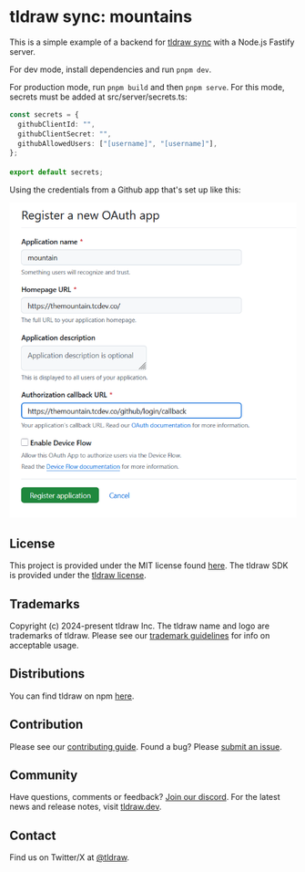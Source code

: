 # tldraw sync: mountains

This is a simple example of a backend for [tldraw sync](https://tldraw.dev/docs/sync) with a Node.js Fastify server.

For dev mode, install dependencies and run `pnpm dev`.

For production mode, run `pnpm build` and then `pnpm serve`. For this mode, secrets must be added at src/server/secrets.ts:

```ts
const secrets = {
  githubClientId: "",
  githubClientSecret: "",
  githubAllowedUsers: ["[username]", "[username]"],
};

export default secrets;
```

Using the credentials from a Github app that's set up like this:

![](github-app.png)

## License

This project is provided under the MIT license found [here](https://github.com/tldraw/tldraw/blob/main/apps/simple-server-example/LICENSE.md). The tldraw SDK is provided under the [tldraw license](https://github.com/tldraw/tldraw/blob/main/LICENSE.md).

## Trademarks

Copyright (c) 2024-present tldraw Inc. The tldraw name and logo are trademarks of tldraw. Please see our [trademark guidelines](https://github.com/tldraw/tldraw/blob/main/TRADEMARKS.md) for info on acceptable usage.

## Distributions

You can find tldraw on npm [here](https://www.npmjs.com/package/@tldraw/tldraw?activeTab=versions).

## Contribution

Please see our [contributing guide](https://github.com/tldraw/tldraw/blob/main/CONTRIBUTING.md). Found a bug? Please [submit an issue](https://github.com/tldraw/tldraw/issues/new).

## Community

Have questions, comments or feedback? [Join our discord](https://discord.tldraw.com/?utm_source=github&utm_medium=readme&utm_campaign=sociallink). For the latest news and release notes, visit [tldraw.dev](https://tldraw.dev).

## Contact

Find us on Twitter/X at [@tldraw](https://twitter.com/tldraw).
